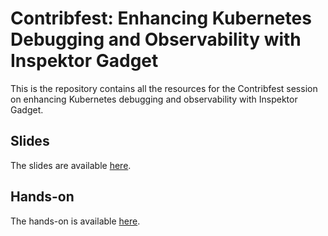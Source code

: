 # Contribfest: Enhancing Kubernetes Debugging and Observability with Inspektor Gadget

This is the repository contains all the resources for the Contribfest session on
enhancing Kubernetes debugging and observability with Inspektor Gadget.

## Slides

The slides are available [here](slides.pdf).

## Hands-on

The hands-on is available [here](hands-on.md).
